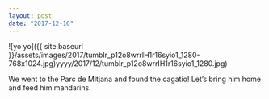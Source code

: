 ```yaml
---
layout: post
date: "2017-12-16"
---
```


![yo yo]({{ site.baseurl }}/assets/images/2017/tumblr_p12o8wrrIH1r16syio1_1280-768x1024.jpg)yyyy/2017/12/tumblr_p12o8wrrIH1r16syio1_1280.jpg)

We went to the Parc de Mitjana and found the cagatio! Let’s bring him home and feed him mandarins.
